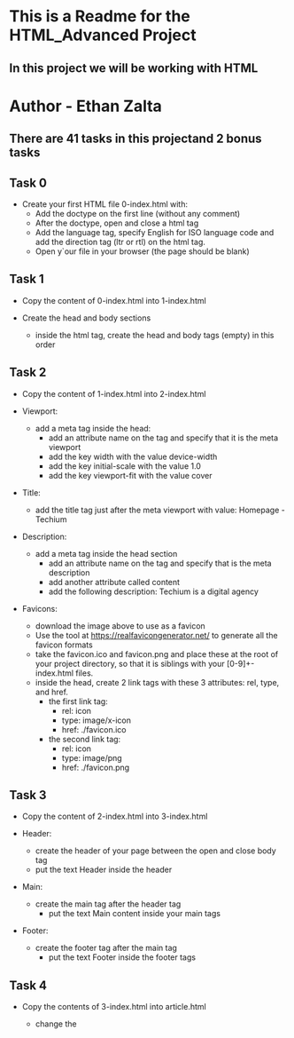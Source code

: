# This is a Readme for the HTML_Advanced Project
## In this project we will be working with HTML

# Author - Ethan Zalta

## There are 41 tasks in this projectand 2 bonus tasks


## **Task 0**
* Create your first HTML file 0-index.html with:
    * Add the doctype on the first line (without any comment)
    * After the doctype, open and close a html tag
    * Add the language tag, specify English for ISO language code and add the direction tag (ltr or rtl) on the html tag.
    * Open y`our file in your browser (the page should be blank)

## **Task 1**
* Copy the content of 0-index.html into 1-index.html

* Create the head and body sections

    * inside the html tag, create the head and body tags (empty) in this order

## **Task 2**
* Copy the content of 1-index.html into 2-index.html
* Viewport:
    * add a meta tag inside the head:
        * add an attribute name on the tag and specify that it is the meta viewport
        * add the key width with the value device-width
        * add the key initial-scale with the value 1.0
        * add the key viewport-fit with the value cover

* Title:
    * add the title tag just after the meta viewport with value: Homepage - Techium

* Description:
    * add a meta tag inside the head section
        * add an attribute name on the tag and specify that is the meta description
        * add another attribute called content
        * add the following description: Techium is a digital agency

* Favicons:
    * download the image above to use as a favicon
    * Use the tool at https://realfavicongenerator.net/ to generate all the favicon formats
    * take the favicon.ico and favicon.png and place these at the root of your project directory, so that it is siblings with your [0-9]+-index.html files.
    * inside the head, create 2 link tags with these 3 attributes: rel, type, and href.
        * the first link tag:
            * rel: icon
            * type: image/x-icon
            * href: ./favicon.ico
        * the second link tag:
            * rel: icon
            * type: image/png
            * href: ./favicon.png

## **Task 3**
* Copy the content of 2-index.html into 3-index.html

* Header:
    * create the header of your page between the open and close body tag
    * put the text Header inside the header

* Main:
    * create the main tag after the header tag
        * put the text Main content inside your main tags

* Footer:
    * create the footer tag after the main tag
        * put the text Footer inside the footer tags

## **Task 4**
* Copy the contents of 3-index.html into article.html

    * change the <title> to put: Article - Techium
    * inside the main tags
        * after the text, create the aside tags with text Aside

## **Task 5**
* Copy the content of 3-index.html into 5-index.html

    * inside your <main> section
        * remove the text in main, create these sections:
            1. create first section and put the text Hero section inside
            2. create second section and put the text Services section inside
            3. create third section and put the text Works section inside
            4. create fourth section and put the text About section inside
            5. create fifth section and put the text Latest news section inside
            6. create sixth section and put the text Testimonials section inside
            7. create seventh section and put the text Contact section inside

## **Task 6**
* Copy the content of 5-index.html into 6-index.html

* Work articles:
    * inside the section Works section
        * add 3 article tags
            * inside each article write Work # where the hashtag will be the ordered number (1, 2, or 3)

* News articles:
    * inside the section Latest news section
        * add 3 article tags
            * inside each article write Article # where the hashtag will be the ordered number (1, 2, or 3)

* Testimonial articles:
    * inside the section Testimonials section
        * add 3 article tags
             * inside each article write Testimonial # where the hashtag will be the ordered number (1, 2, or 3)

## **Task 7**
* Copy the content of 6-index.html into 7-index.html

    * remove the Header text inside the <header>
    * create the nav tag inside the header tag
        * it should remain empty for now

## **Task 8**
* Copy the content of 7-index.html into 8-index.html

    * create the level 1 heading inside your main before your sections
        * put text Homepage in your heading tag

## **Task 9**
* Copy the content of 8-index.html into 9-index.html

    * in the section tag with the the text Hero section, remove the text and create a level 2 heading with text We help you build your brand!
    * in the section tag with the the text Services section, remove the text and create a level 2 heading with text Services
    * in the section tag with the the text Works section, remove the text and create a level 2 heading with text Works
    * in the section tag with the the text About section, remove the text and create a level 2 heading with text About Us
    * in the section tag with the the text Latest news section, remove the text and create a level 2 heading with text Latest news
    * in the section tag with the the text Testimonials section, remove the text and create a level 2 heading with text Testimonials
    * in the section tag with the the text Contact section, remove the text and create a level 2 heading with text Contact

## **Task 10**
* Copy the content of 9-index.html into 10-index.html

* Services headings:
    * Inside the section containing the h2 heading Services, add these elements right after the h2:
        * create a level 3 heading with text Design & Concept
        * create a level 3 heading with text Digital Strategy
        * create a level 3 heading with text Content Strategy
        * create a level 3 heading with text UX Design
        * create a level 3 heading with text Web Development
        * create a level 3 heading with text Social Media

* Works headings:
    * Inside the section containing the h2 heading Works:
        * in the first article, replace the text with a level 3 heading with text Interior Design
        * in the second article, replace the text with a level 3 heading with text Web Development
        * in the third article, replace the text with a level 3 heading with text Personal Brand

* About Us headings:
    * Inside the section containing the h2 heading About Us, after the h2 heading, create these elements in this order:
        * a level 3 heading with text Who are we
        * a level 3 heading with text Our culture
        * a level 3 heading with text How we work

* Latest news headings:
    * Inside the section containing the h2 heading Latest news:
        * in the first article replace the text with a level 3 heading with text Hoc loco tenere se Triarius non potuit.
        * in the second article replace the text with a level 3 heading with text Ut alios omittam, hunc appello, quem ille unum secutus est.
        * in the third article replace the text with a level 3 heading with text Bestiarum vero nullum iudicium puto.

## **Task 11**
* Copy the content of 3-index.html into 11-styleguide.html

    * change the title to Styleguide - Techium
    * remove the text from header, main, and footer
    * create a new <section> inside your main tag
        * create a header in this section
            * in the header add a level 2 heading with text Headings
        * after the header:
            * add a level 1 heading with text Heading level 1
            * add a level 2 heading with text Heading level 2
            * add a level 3 heading with text Heading level 3
            * add a level 4 heading with text Heading level 4
            * add a level 5 heading with text Heading level 5
            * add a level 6 heading with text Heading level 6

## **Task 12**


## **Task 13**

